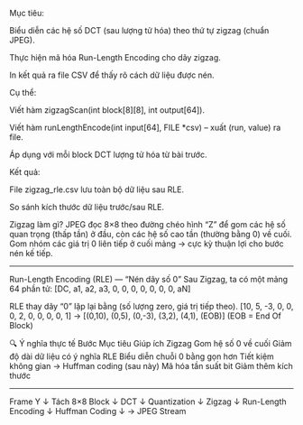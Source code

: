 Mục tiêu:

Biểu diễn các hệ số DCT (sau lượng tử hóa) theo thứ tự zigzag (chuẩn JPEG).

Thực hiện mã hóa Run-Length Encoding cho dãy zigzag.

In kết quả ra file CSV để thấy rõ cách dữ liệu được nén.

Cụ thể:

Viết hàm zigzagScan(int block[8][8], int output[64]).

Viết hàm runLengthEncode(int input[64], FILE *csv) – xuất (run, value) ra file.

Áp dụng với mỗi block DCT lượng tử hóa từ bài trước.

Kết quả:

File zigzag_rle.csv lưu toàn bộ dữ liệu sau RLE.

So sánh kích thước dữ liệu trước/sau RLE.










Zigzag làm gì?
JPEG đọc 8×8 theo đường chéo hình “Z” để gom các hệ số quan trọng (thấp tần) ở đầu, còn các hệ số cao tần (thường bằng 0) về cuối.
Gom nhóm các giá trị 0 liên tiếp ở cuối mảng → cực kỳ thuận lợi cho bước nén kế tiếp.

--------------

Run-Length Encoding (RLE) — “Nén dãy số 0”
Sau Zigzag, ta có một mảng 64 phần tử:
[DC, a1, a2, a3, 0, 0, 0, 0, 0, 0, 0, aN]

RLE thay dãy “0” lặp lại bằng (số lượng zero, giá trị tiếp theo).
[10, 5, -3, 0, 0, 0, 2, 0, 0, 0, 0, 1]
→ [(0,10), (0,5), (0,-3), (3,2), (4,1), (EOB)]
(EOB = End Of Block)

🔍 Ý nghĩa thực tế
Bước	                    Mục tiêu	                        Giúp ích
Zigzag	                    Gom hệ số 0 về cuối	                Giảm độ dài dữ liệu có ý nghĩa
RLE	                        Biểu diễn chuỗi 0 bằng gọn hơn	    Tiết kiệm không gian
→ Huffman coding (sau này)	Mã hóa tần suất bit	                Giảm thêm kích thước


--------------


Frame Y
 ↓
Tách 8×8 Block
 ↓
DCT
 ↓
Quantization
 ↓
Zigzag
 ↓
Run-Length Encoding
 ↓
Huffman Coding
 ↓
→ JPEG Stream